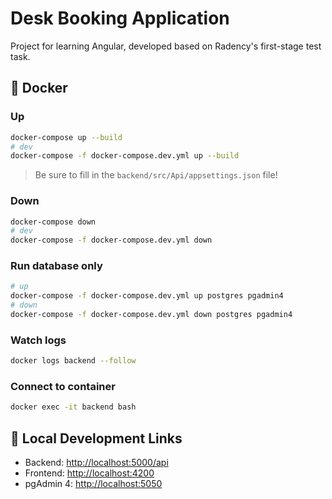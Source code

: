 # Desk Booking Application

Project for learning Angular, developed based on Radency's first-stage test task.

## 🐳 Docker

### Up

```sh
docker-compose up --build
# dev
docker-compose -f docker-compose.dev.yml up --build
```

> Be sure to fill in the `backend/src/Api/appsettings.json` file!

### Down

```sh
docker-compose down
# dev
docker-compose -f docker-compose.dev.yml down
```

### Run database only

```sh
# up
docker-compose -f docker-compose.dev.yml up postgres pgadmin4
# down
docker-compose -f docker-compose.dev.yml down postgres pgadmin4
```

### Watch logs

```sh
docker logs backend --follow
```

### Connect to container

```sh
docker exec -it backend bash
```

## 🔗 Local Development Links

- Backend: [http://localhost:5000/api](http://localhost:5000/api)
- Frontend: [http://localhost:4200](http://localhost:4200)
- pgAdmin 4: [http://localhost:5050](http://localhost:5050)
